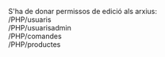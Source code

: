 S'ha de donar permissos de edició als arxius: 
<br>
/PHP/usuaris<br>
/PHP/usuarisadmin<br>
/PHP/comandes<br>
/PHP/productes
